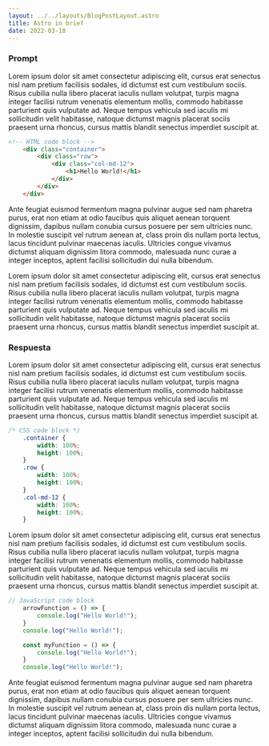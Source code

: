 ```yaml
---
layout: ../../layouts/BlogPostLayout.astro
title: Astro in brief
date: 2022-03-18
--- 
```


### Prompt

Lorem ipsum dolor sit amet consectetur adipiscing elit, cursus erat senectus nisl nam pretium facilisis sodales, id dictumst est cum vestibulum sociis. Risus cubilia nulla libero placerat iaculis nullam volutpat, turpis magna integer facilisi rutrum venenatis elementum mollis, commodo habitasse parturient quis vulputate ad. Neque tempus vehicula sed iaculis mi sollicitudin velit habitasse, natoque dictumst magnis placerat sociis praesent urna rhoncus, cursus mattis blandit senectus imperdiet suscipit at.

```html
<!-- HTML code block -->
    <div class="container">
        <div class="row">
            <div class="col-md-12">
                <h1>Hello World!</h1>
            </div>
        </div>
    </div>
```

Ante feugiat euismod fermentum magna pulvinar augue sed nam pharetra purus, erat non etiam at odio faucibus quis aliquet aenean torquent dignissim, dapibus nullam conubia cursus posuere per sem ultricies nunc. In molestie suscipit vel rutrum aenean at, class proin dis nullam porta lectus, lacus tincidunt pulvinar maecenas iaculis. Ultricies congue vivamus dictumst aliquam dignissim litora commodo, malesuada nunc curae a integer inceptos, aptent facilisi sollicitudin dui nulla bibendum.

Lorem ipsum dolor sit amet consectetur adipiscing elit, cursus erat senectus nisl nam pretium facilisis sodales, id dictumst est cum vestibulum sociis. Risus cubilia nulla libero placerat iaculis nullam volutpat, turpis magna integer facilisi rutrum venenatis elementum mollis, commodo habitasse parturient quis vulputate ad. Neque tempus vehicula sed iaculis mi sollicitudin velit habitasse, natoque dictumst magnis placerat sociis praesent urna rhoncus, cursus mattis blandit senectus imperdiet suscipit at.

### Respuesta

Lorem ipsum dolor sit amet consectetur adipiscing elit, cursus erat senectus nisl nam pretium facilisis sodales, id dictumst est cum vestibulum sociis. Risus cubilia nulla libero placerat iaculis nullam volutpat, turpis magna integer facilisi rutrum venenatis elementum mollis, commodo habitasse parturient quis vulputate ad. Neque tempus vehicula sed iaculis mi sollicitudin velit habitasse, natoque dictumst magnis placerat sociis praesent urna rhoncus, cursus mattis blandit senectus imperdiet suscipit at.

```css
/* CSS code block */
    .container {
        width: 100%;
        height: 100%;
    }
    .row {
        width: 100%;
        height: 100%;
    }
    .col-md-12 {
        width: 100%;
        height: 100%;
    }
```

Lorem ipsum dolor sit amet consectetur adipiscing elit, cursus erat senectus nisl nam pretium facilisis sodales, id dictumst est cum vestibulum sociis. Risus cubilia nulla libero placerat iaculis nullam volutpat, turpis magna integer facilisi rutrum venenatis elementum mollis, commodo habitasse parturient quis vulputate ad. Neque tempus vehicula sed iaculis mi sollicitudin velit habitasse, natoque dictumst magnis placerat sociis praesent urna rhoncus, cursus mattis blandit senectus imperdiet suscipit at.

```javascript
// JavaScript code block
    arrowFunction = () => {
        console.log("Hello World!");
    }
    console.log("Hello World!");

    const myFunction = () => {
        console.log("Hello World!");
    }
    console.log("Hello World!");
```

Ante feugiat euismod fermentum magna pulvinar augue sed nam pharetra purus, erat non etiam at odio faucibus quis aliquet aenean torquent dignissim, dapibus nullam conubia cursus posuere per sem ultricies nunc. In molestie suscipit vel rutrum aenean at, class proin dis nullam porta lectus, lacus tincidunt pulvinar maecenas iaculis. Ultricies congue vivamus dictumst aliquam dignissim litora commodo, malesuada nunc curae a integer inceptos, aptent facilisi sollicitudin dui nulla bibendum.